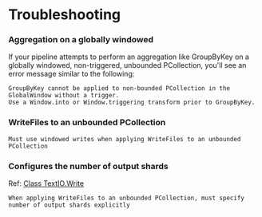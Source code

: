 # Troubleshooting

### Aggregation on a globally windowed
If your pipeline attempts to perform an aggregation like GroupByKey on a globally windowed, non-triggered, unbounded PCollection, you'll see an error message similar to the following:

```
GroupByKey cannot be applied to non-bounded PCollection in the GlobalWindow without a trigger. 
Use a Window.into or Window.triggering transform prior to GroupByKey.
```

### WriteFiles to an unbounded PCollection

```
Must use windowed writes when applying WriteFiles to an unbounded PCollection
```

### Configures the number of output shards
Ref: [Class TextIO.Write](https://beam.apache.org/releases/javadoc/2.0.0/org/apache/beam/sdk/io/TextIO.Write.html#withNumShards-int-)
```
When applying WriteFiles to an unbounded PCollection, must specify number of output shards explicitly
```